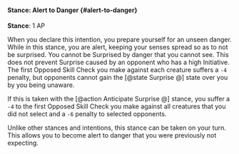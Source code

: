 #### Stance: Alert to Danger {#alert-to-danger}
**Stance**: 1 AP

When you declare this intention, you prepare yourself for an unseen danger. While in this stance, you are alert, keeping your senses spread so as to not be surprised. You cannot be Surprised by danger that you cannot see. This does not prevent Surprise caused by an opponent who has a high Initiative. The first Opposed Skill Check you make against each creature suffers a `-4` penalty, but opponents cannot gain the [@state Surprise @] state over you by you being unaware.

If this is taken with the [@action Anticipate Surprise @] stance, you suffer a `-4` to the first Opposed Skill Check you make against all creatures that you did not select and a `-6` penalty to selected opponents.

Unlike other stances and intentions, this stance can be taken on your turn. This allows you to become alert to danger that you were previously not expecting.